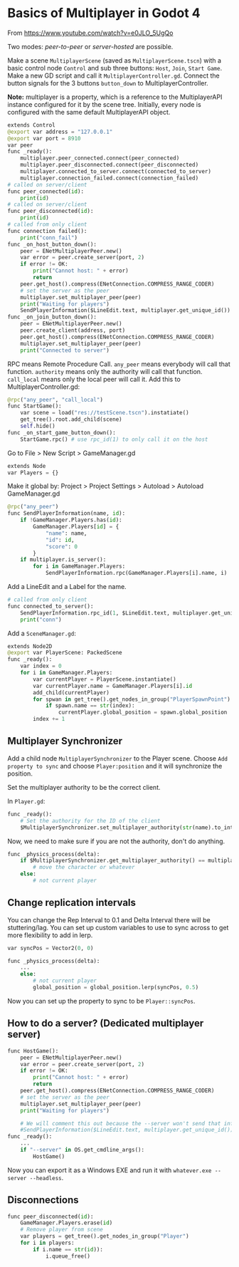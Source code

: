 # Basics of Multiplayer in Godot 4

From https://www.youtube.com/watch?v=e0JLO_5UgQo

Two modes: *peer-to-peer* or *server-hosted* are possible.

Make a scene `MultiplayerScene` (saved as `MultiplayerScene.tscn`) with a basic control node `Control` and sub three buttons: `Host`, `Join`, `Start Game`. Make a new GD script and call it `MultiplayerController.gd`. Connect the button signals for the 3 buttons `button_down` to MultiplayerController.

**Note:** multiplayer is a property, which is a reference to the MultiplayerAPI instance configured for it by the scene tree. Initially, every node is configured with the same default MultiplayerAPI object.

```python
extends Control
@export var address = "127.0.0.1"
@export var port = 8910
var peer
func _ready():
    multiplayer.peer_connected.connect(peer_connected)
    multiplayer.peer_disconnected.connect(peer_disconnected)
    multiplayer.connected_to_server.connect(connected_to_server)
    multiplayer.connection_failed.connect(connection_failed)
# called on server/client
func peer_connected(id):
    print(id)
# called on server/client
func peer_disconnected(id):
    print(id)
# called from only client
func connection failed():
    print("conn_fail")
func _on_host_button_down():
    peer = ENetMultiplayerPeer.new()
    var error = peer.create_server(port, 2)
    if error != OK:
        print("Cannot host: " + error)
        return
    peer.get_host().compress(ENetConnection.COMPRESS_RANGE_CODER)
    # set the server as the peer
    multiplayer.set_multiplayer_peer(peer)
    print("Waiting for players")
    SendPlayerInformation($LineEdit.text, multiplayer.get_unique_id())
func _on_join_button_down():
    peer = ENetMultiplayerPeer.new()
    peer.create_client(address, port)
    peer.get_host().compress(ENetConnection.COMPRESS_RANGE_CODER)
    multiplayer.set_multiplayer_peer(peer)
    print("Connected to server")
```

RPC means Remote Procedure Call. `any_peer` means everybody will call that function. `authority` means only the authority will call that function. `call_local` means only the local peer will call it. Add this to MultiplayerController.gd:

```python
@rpc("any_peer", "call_local")
func StartGame():
    var scene = load("res://testScene.tscn").instatiate()
    get_tree().root.add_child(scene)
    self.hide()
func _on_start_game_button_down():
    StartGame.rpc() # use rpc_id(1) to only call it on the host
```

Go to File > New Script > GameManager.gd

```python
extends Node
var Players = {}
```

Make it global by: Project > Project Settings > Autoload > Autoload GameManager.gd

```python
@rpc("any_peer")
func SendPlayerInformation(name, id):
    if !GameManager.Players.has(id):
        GameManager.Players[id] = {
            "name": name,
            "id": id,
            "score": 0
        }
    if multiplayer.is_server():
        for i in GameManager.Players:
            SendPlayerInformation.rpc(GameManager.Players[i].name, i)
```

Add a LineEdit and a Label for the name.

```python
# called from only client
func connected_to_server():
    SendPlayerInformation.rpc_id(1, $LineEdit.text, multiplayer.get_unique_id())
    print("conn")
```

Add a `SceneManager.gd`:

```python
extends Node2D
@export var PlayerScene: PackedScene
func _ready():
    var index = 0
    for i in GameManager.Players:
        var currentPlayer = PlayerScene.instantiate()
        var currentPlayer.name = GameManager.Players[i].id
        add_child(currentPlayer)
        for spwan in get_tree().get_nodes_in_group("PlayerSpawnPoint"):
            if spawn.name == str(index):
                currentPlayer.global_position = spawn.global_position
        index += 1
```

## Multiplayer Synchronizer

Add a child node `MultiplayerSynchronizer` to the Player scene. Choose `Add property to sync` and choose `Player:position` and it will synchronize the position.

Set the multiplayer authority to be the correct client.

In `Player.gd`:

```python
func _ready():
    # Set the authority for the ID of the client
    $MultiplayerSynchronizer.set_multiplayer_authority(str(name).to_int())
```

Now, we need to make sure if you are not the authority, don't do anything.

```python
func _physics_process(delta):
    if $MultiplayerSynchronizer.get_multiplayer_authority() == multiplayer.get_unique_id():
        # move the character or whatever
    else:
        # not current player
```

## Change replication intervals

You can change the Rep Interval to 0.1 and Delta Interval there will be stuttering/lag. You can set up custom variables to use to sync across to get more flexibility to add in lerp.

```python
var syncPos = Vector2(0, 0)

func _physics_process(delta):
    ...
    else:
        # not current player
        global_position = global_position.lerp(syncPos, 0.5)
```

Now you can set up the property to sync to be `Player::syncPos`.

## How to do a server? (Dedicated multiplayer server)

```python
func HostGame():
    peer = ENetMultiplayerPeer.new()
    var error = peer.create_server(port, 2)
    if error != OK:
        print("Cannot host: " + error)
        return
    peer.get_host().compress(ENetConnection.COMPRESS_RANGE_CODER)
    # set the server as the peer
    multiplayer.set_multiplayer_peer(peer)
    print("Waiting for players")

    # We will comment this out because the --server won't send that info.
    #SendPlayerInformation($LineEdit.text, multiplayer.get_unique_id())
func _ready():
    ...
    if "--server" in OS.get_cmdline_args():
        HostGame()
```

Now you can export it as a Windows EXE and run it with `whatever.exe --server --headless`.

## Disconnections

```python
func peer_disconnected(id):
    GameManager.Players.erase(id)
    # Remove player from scene
    var players = get_tree().get_nodes_in_group("Player")
    for i in players:
        if i.name == str(id)):
            i.queue_free()
```
